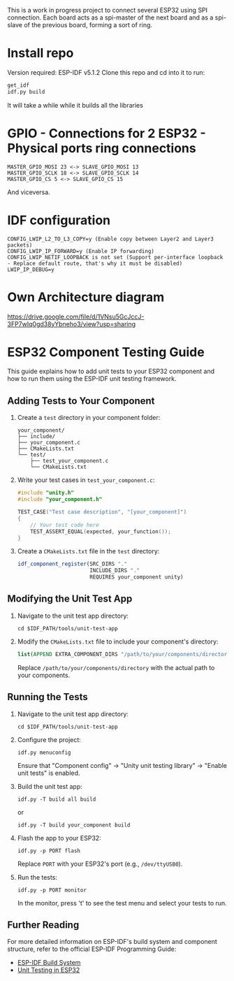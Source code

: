 This is a work in progress project to connect several ESP32 using SPI connection.
Each board acts as a spi-master of the next board and as a spi-slave of the previous board, forming a sort of ring.

# Install repo
Version required: ESP-IDF v5.1.2
Clone this repo and cd into it to run:
```bash
get_idf
idf.py build
```
It will take a while while it builds all the libraries

# GPIO - Connections for 2 ESP32 - Physical ports ring connections

```
MASTER_GPIO_MOSI 23 <-> SLAVE_GPIO_MOSI 13
MASTER_GPIO_SCLK 18 <-> SLAVE_GPIO_SCLK 14
MASTER_GPIO_CS 5 <-> SLAVE_GPIO_CS 15
```
And viceversa.

# IDF configuration

```
CONFIG_LWIP_L2_TO_L3_COPY=y (Enable copy between Layer2 and Layer3 packets)
CONFIG_LWIP_IP_FORWARD=y (Enable IP forwarding)
CONFIG_LWIP_NETIF_LOOPBACK is not set (Support per-interface loopback - Replace default route, that's why it must be disabled)
LWIP_IP_DEBUG=y
```

# Own Architecture diagram
https://drive.google.com/file/d/1VNsu5GcJccJ-3FP7wIq0gd38yYbneho3/view?usp=sharing


# ESP32 Component Testing Guide

This guide explains how to add unit tests to your ESP32 component and how to run them using the ESP-IDF unit testing framework.

## Adding Tests to Your Component

1. Create a `test` directory in your component folder:

   ```
   your_component/
   ├── include/
   ├── your_component.c
   ├── CMakeLists.txt
   └── test/
       ├── test_your_component.c
       └── CMakeLists.txt
   ```

2. Write your test cases in `test_your_component.c`:

   ```c
   #include "unity.h"
   #include "your_component.h"

   TEST_CASE("Test case description", "[your_component]")
   {
       // Your test code here
       TEST_ASSERT_EQUAL(expected, your_function());
   }
   ```

3. Create a `CMakeLists.txt` file in the `test` directory:

   ```cmake
   idf_component_register(SRC_DIRS "."
                          INCLUDE_DIRS "."
                          REQUIRES your_component unity)
   ```

## Modifying the Unit Test App

1. Navigate to the unit test app directory:

   ```
   cd $IDF_PATH/tools/unit-test-app
   ```

2. Modify the `CMakeLists.txt` file to include your component's directory:

   ```cmake
   list(APPEND EXTRA_COMPONENT_DIRS "/path/to/your/components/directory")
   ```

   Replace `/path/to/your/components/directory` with the actual path to your components.


## Running the Tests


1. Navigate to the unit test app directory:

   ```
   cd $IDF_PATH/tools/unit-test-app
   ```

2. Configure the project:

   ```
   idf.py menuconfig
   ```

   Ensure that "Component config" -> "Unity unit testing library" -> "Enable unit tests" is enabled.

3. Build the unit test app:

   ```
   idf.py -T build all build
   ```
   or 

   ```
   idf.py -T build your_component build
   ```

4. Flash the app to your ESP32:

   ```
   idf.py -p PORT flash
   ```

   Replace `PORT` with your ESP32's port (e.g., `/dev/ttyUSB0`).

5. Run the tests:

   ```
   idf.py -p PORT monitor
   ```

   In the monitor, press 't' to see the test menu and select your tests to run.

## Further Reading


For more detailed information on ESP-IDF's build system and component structure, refer to the official ESP-IDF Programming Guide:

- [ESP-IDF Build System](https://docs.espressif.com/projects/esp-idf/en/stable/esp32/api-guides/build-system.html#cmake-file-globbing)
- [Unit Testing in ESP32](https://docs.espressif.com/projects/esp-idf/en/latest/esp32/api-guides/unit-tests.html)
